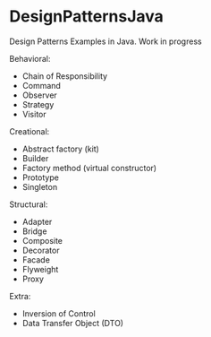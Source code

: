 # DesignPatternsJava

Design Patterns Examples in Java. Work in progress

Behavioral:
  - Chain of Responsibility
  - Command
  - Observer
  - Strategy
  - Visitor

Creational:
  - Abstract factory (kit)
  - Builder
  - Factory method (virtual constructor)
  - Prototype
  - Singleton

Structural:
  - Adapter
  - Bridge
  - Composite
  - Decorator
  - Facade
  - Flyweight
  - Proxy
  
Extra:
  - Inversion of Control
  - Data Transfer Object (DTO)

